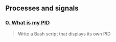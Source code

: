 ## Processes and signals
### [0. What is my PID](./0-what-is-my-pid)
> Write a Bash script that displays its own PID